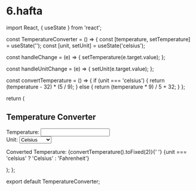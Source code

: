 # 6.hafta 
import React, { useState } from 'react';

const TemperatureConverter = () => {
  const [temperature, setTemperature] = useState('');
  const [unit, setUnit] = useState('celsius');

  const handleChange = (e) => {
    setTemperature(e.target.value);
  };

  const handleUnitChange = (e) => {
    setUnit(e.target.value);
  };

  const convertTemperature = () => {
    if (unit === 'celsius') {
      return (temperature - 32) * (5 / 9);
    } else {
      return (temperature * 9) / 5 + 32;
    }
  };

  return (
    <div>
      <h2>Temperature Converter</h2>
      <label>
        Temperature:
        <input type="number" value={temperature} onChange={handleChange} />
      </label>
      <br />
      <label>
        Unit:
        <select value={unit} onChange={handleUnitChange}>
          <option value="celsius">Celsius</option>
          <option value="fahrenheit">Fahrenheit</option>
        </select>
      </label>
      <br />
      <p>
        Converted Temperature: {convertTemperature().toFixed(2)}{' '}
        {unit === 'celsius' ? 'Celsius' : 'Fahrenheit'}
      </p>
    </div>
  );
};

export default TemperatureConverter;
